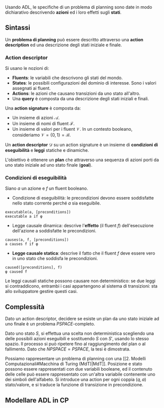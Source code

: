 Usando ADL, le specifiche di un problema di planning sono date in modo dichiarativo descrivendo **azioni** ed i loro effetti sugli **stati**.

## Sintassi

Un **problema di planning** può essere descritto attraverso una **action description** ed una descrizione degli stati iniziale e finale.

### Action descriptor

Si usano le nozioni di:
- **Fluents**: le variabili che descrivono gli stati del mondo.
- **States**: le possibili configurazioni del dominio di interesse. Sono i valori assegnati ai fluent.
- **Actions**: le azioni che causano transizioni da uno stato all'altro.
- Una **query** è composta da una descrizione degli stati iniziali e finali.

Una **action signature** è composta da:
- Un insieme di azioni $\mathcal{A}$.
- Un insieme di nomi di fluent $\mathcal{F}$.
- Un insieme di valori per i fluent $\mathcal{V}$. In un contesto booleano, consideriamo $\mathcal{V} = \{0,1\} = \mathcal{B}$.

Un **action descriptor** $\mathcal{D}$ su un action signature è un insieme di **condizioni di eseguibilità** e **leggi** statiche e dinamiche.

L'obiettivo è ottenere un **plan** che attraverso una sequenza di azioni porti da uno stato iniziale ad uno stato finale (**goal**). 

### Condizioni di eseguibilità

Siano $a$ un azione e $f$ un fluent booleano.

- Condizione di eseguibilità: le precondizioni devono essere soddisfatte nello stato corrente perché $a$ sia eseguibile.

```
executable(a, [preconditions])
executable a if φ
```

- Legge causale dinamica: descrive l'**effetto** (il fluent $f$) dell'esecuzione dell'azione a soddisfatte le precondizioni.

```
causes(a, f, [preconditions])
a causes f if φ
```

- **Legge causale statica**: descrive il fatto che il fluent $f$ deve essere vero in uno stato che soddisfa le precondizioni.

```
caused([preconditions], f)
φ caused f
```

Le leggi causali statiche possono causare non deterministico: se due leggi si contraddicono, entrambi i casi appartengono al sistema di transizioni: sta allo sviluppatore gestire questi casi.

## Complessità

Dato un action descriptor, decidere se esiste un plan da uno stato iniziale ad uno finale è un problema $PSPACE$-completo.

Dato uno stato $S$, si effettua una scelta non deterministica scegliendo una delle possibili azioni eseguibili e sostituendo $S$ con $S'$, usando lo stesso spazio. Il processo si può ripetere fino al raggiungimento del plan o al fallimento. Dato che $NPSPACE = PSPACE$, la tesi è dimostrata.

Possiamo rappresentare un problema di planning con una [[2. Modelli Computazionali#Macchina di Turing (MdT)|MdT]]. Posizione e stato possono essere rappresentati con due variabili booleane, ed il contenuto delle celle può essere rappresentato con un'altra variabile contenente uno dei simboli dell'alfabeto. Si introduce una action per ogni coppia $(q,a)$ stato/valore, e si traduce la funzione di transizione in precondizione.

## Modellare ADL in CP


